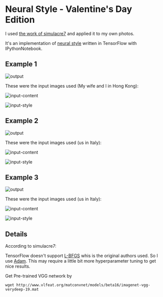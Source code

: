 # Neural Style - Valentine's Day Edition

I used [the work of simulacre7](https://github.com/simulacre7/tensorflow-IPythonNotebook/tree/master/neural-style) and applied it to my own photos.

It's an implementation of [neural style][paper] written in TensorFlow with IPythonNotebook.

## Example 1

![output](images/output_hkphoto.jpg)

These were the input images used (My wife and I in Hong Kong):

![input-content](images/hkphoto.jpg)

![input-style](images/style1.jpg)

## Example 2

![output](images/output_hkphoto2.jpg)

These were the input images used (us in Italy):

![input-content](images/italyphoto.jpg)

![input-style](images/style6.JPG)

## Example 3

![output](images/output_sichuanphoto.jpg)

These were the input images used (us in Italy):

![input-content](images/sichuanphoto.jpg)

![input-style](images/style1.JPG)

## Details

According to simulacre7:

TensorFlow doesn't support [L-BFGS][l-bfgs] whis is the original authors used.
So I use [Adam][adam]. This may require a little bit more hyperparameter tuning to get nice results.

Get Pre-trained VGG network by

`wget http://www.vlfeat.org/matconvnet/models/beta16/imagenet-vgg-verydeep-19.mat`

[paper]: http://arxiv.org/pdf/1508.06576v2.pdf
[l-bfgs]: https://en.wikipedia.org/wiki/Limited-memory_BFGS
[adam]: http://arxiv.org/abs/1412.6980
